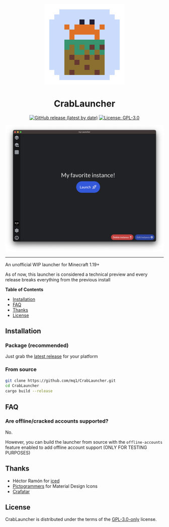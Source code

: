 <br>

<p align="center">
<img src="assets/logo-256x256.png" alt="CrabLauncher Logo">
</p>

<h1 align="center">CrabLauncher</h1>

<p align="center">
<a href="https://github.com/mq1/CrabLauncher/releases/latest"><img alt="GitHub release (latest by date)" src="https://img.shields.io/github/v/release/mq1/CrabLauncher"></a>
<a href="https://github.com/mq1/CrabLauncher/blob/main/LICENSE"><img alt="License: GPL-3.0" src="https://img.shields.io/github/license/mq1/CrabLauncher"></a>
</p>

<img alt="screenshot" src="screenshot.png">

-----

An unofficial WIP launcher for Minecraft 1.19+

As of now, this launcher is considered a technical preview and every release breaks everything from the previous install

**Table of Contents**

- [Installation](#installation)
- [FAQ](#faq)
- [Thanks](#thanks)
- [License](#license)

## Installation

### Package (recommended)

Just grab the [latest release](https://github.com/mq1/CrabLauncher/releases/latest) for your platform

### From source

```sh
git clone https://github.com/mq1/CrabLauncher.git
cd CrabLauncher
cargo build --release
```

## FAQ

### Are offline/cracked accounts supported?

No.

However, you can build the launcher from source with the `offline-accounts` feature enabled to add offline account support (ONLY FOR TESTING PURPOSES)

## Thanks

- Héctor Ramón for [iced](https://github.com/iced-rs/iced)
- [Pictogrammers](https://pictogrammers.com) for Material Design Icons
- [Crafatar](https://crafatar.com/)

## License

CrabLauncher is distributed under the terms of the [GPL-3.0-only](https://spdx.org/licenses/GPL-3.0-only.html) license.
